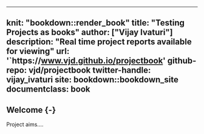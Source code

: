 
---
knit: "bookdown::render_book"
title: "Testing Projects as books"
author: ["Vijay Ivaturi"]
description: "Real time project reports available for viewing"
url: '`https\://www.vjd.github.io/projectbook'
github-repo: vjd/projectbook
twitter-handle: vijay_ivaturi
site: bookdown::bookdown_site
documentclass: book
---

## Welcome {-}


Project aims....
